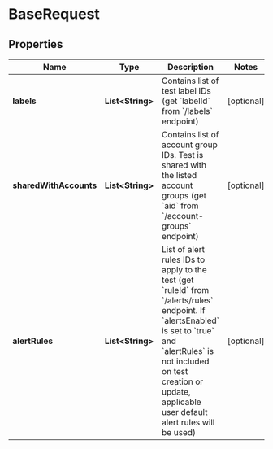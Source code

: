 

# BaseRequest


## Properties

| Name | Type | Description | Notes |
|------------ | ------------- | ------------- | -------------|
|**labels** | **List&lt;String&gt;** | Contains list of test label IDs (get &#x60;labelId&#x60; from &#x60;/labels&#x60; endpoint) |  [optional] |
|**sharedWithAccounts** | **List&lt;String&gt;** | Contains list of account group IDs. Test is shared with the listed account groups (get &#x60;aid&#x60; from &#x60;/account-groups&#x60; endpoint) |  [optional] |
|**alertRules** | **List&lt;String&gt;** | List of alert rules IDs to apply to the test (get &#x60;ruleId&#x60; from &#x60;/alerts/rules&#x60; endpoint. If &#x60;alertsEnabled&#x60; is set to &#x60;true&#x60; and &#x60;alertRules&#x60; is not included on test creation or update, applicable user default alert rules will be used) |  [optional] |



